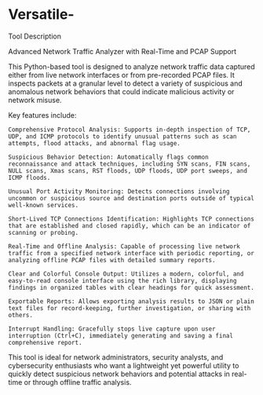 # Versatile-
Tool Description

Advanced Network Traffic Analyzer with Real-Time and PCAP Support

This Python-based tool is designed to analyze network traffic data captured either from live network interfaces or from pre-recorded PCAP files. It inspects packets at a granular level to detect a variety of suspicious and anomalous network behaviors that could indicate malicious activity or network misuse.

Key features include:

    Comprehensive Protocol Analysis: Supports in-depth inspection of TCP, UDP, and ICMP protocols to identify unusual patterns such as scan attempts, flood attacks, and abnormal flag usage.

    Suspicious Behavior Detection: Automatically flags common reconnaissance and attack techniques, including SYN scans, FIN scans, NULL scans, Xmas scans, RST floods, UDP floods, UDP port sweeps, and ICMP floods.

    Unusual Port Activity Monitoring: Detects connections involving uncommon or suspicious source and destination ports outside of typical well-known services.

    Short-Lived TCP Connections Identification: Highlights TCP connections that are established and closed rapidly, which can be an indicator of scanning or probing.

    Real-Time and Offline Analysis: Capable of processing live network traffic from a specified network interface with periodic reporting, or analyzing offline PCAP files with detailed summary reports.

    Clear and Colorful Console Output: Utilizes a modern, colorful, and easy-to-read console interface using the rich library, displaying findings in organized tables with clear headings for quick assessment.

    Exportable Reports: Allows exporting analysis results to JSON or plain text files for record-keeping, further investigation, or sharing with others.

    Interrupt Handling: Gracefully stops live capture upon user interruption (Ctrl+C), immediately generating and saving a final comprehensive report.

This tool is ideal for network administrators, security analysts, and cybersecurity enthusiasts who want a lightweight yet powerful utility to quickly detect suspicious network behaviors and potential attacks in real-time or through offline traffic analysis.
